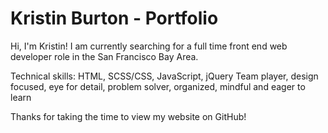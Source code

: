 # Kristin Burton - Portfolio
Hi, I'm Kristin! 
I am currently searching for a full time front end web developer role in the San Francisco Bay Area. 

Technical skills: HTML, SCSS/CSS, JavaScript, jQuery
Team player, design focused, eye for detail, problem solver, organized, mindful and eager to learn

Thanks for taking the time to view my website on GitHub!
